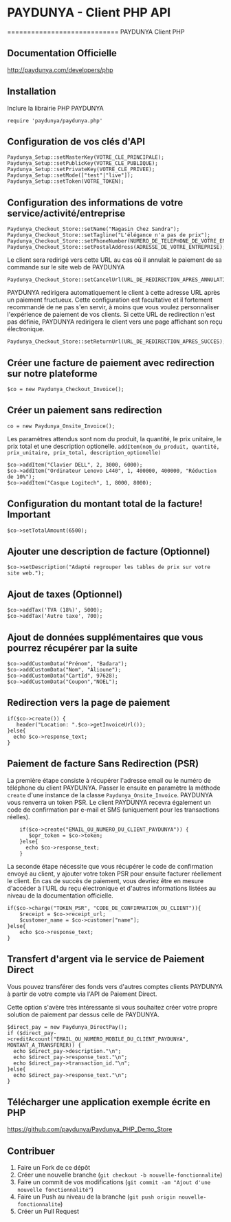 # PAYDUNYA - Client PHP API
============================
PAYDUNYA Client PHP

## Documentation Officielle
http://paydunya.com/developers/php

## Installation

Inclure la librairie PHP PAYDUNYA

    require 'paydunya/paydunya.php'

## Configuration de vos clés d'API

    Paydunya_Setup::setMasterKey(VOTRE_CLE_PRINCIPALE);
    Paydunya_Setup::setPublicKey(VOTRE_CLE_PUBLIQUE);
    Paydunya_Setup::setPrivateKey(VOTRE_CLE_PRIVEE);
    Paydunya_Setup::setMode(["test"|"live"]);
    Paydunya_Setup::setToken(VOTRE_TOKEN);

## Configuration des informations de votre service/activité/entreprise

    Paydunya_Checkout_Store::setName("Magasin Chez Sandra");
    Paydunya_Checkout_Store::setTagline("L'élégance n'a pas de prix");
    Paydunya_Checkout_Store::setPhoneNumber(NUMERO_DE_TELEPHONE_DE_VOTRE_ENTREPRISE);
    Paydunya_Checkout_Store::setPostalAddress(ADRESSE_DE_VOTRE_ENTREPRISE);

Le client sera redirigé vers cette URL au cas où il annulait le paiement de sa commande sur le site web de PAYDUNYA

    Paydunya_Checkout_Store::setCancelUrl(URL_DE_REDIRECTION_APRES_ANNULATION);

PAYDUNYA redirigera automatiquement le client à cette adresse URL après un paiement fructueux.
Cette configuration est facultative et il fortement recommandé de ne pas s'en servir, à moins que vous voulez personnaliser l'expérience de paiement de vos clients.
Si cette URL de redirection n'est pas définie, PAYDUNYA redirigera le client vers une page affichant son reçu électronique.

    Paydunya_Checkout_Store::setReturnUrl(URL_DE_REDIRECTION_APRES_SUCCES);

## Créer une facture de paiement avec redirection sur notre plateforme

    $co = new Paydunya_Checkout_Invoice();

## Créer un paiement sans redirection

    co = new Paydunya_Onsite_Invoice();

Les paramètres attendus sont nom du produit, la quantité, le prix unitaire,
le prix total et une description optionelle. `addItem(nom_du_produit, quantité, prix_unitaire, prix_total, description_optionelle)`

    $co->addItem("Clavier DELL", 2, 3000, 6000);
    $co->addItem("Ordinateur Lenovo L440", 1, 400000, 400000, "Réduction de 10%");
    $co->addItem("Casque Logitech", 1, 8000, 8000);


## Configuration du montant total de la facture! Important

    $co->setTotalAmount(6500);

## Ajouter une description de facture (Optionnel)

    $co->setDescription("Adapté regrouper les tables de prix sur votre site web.");

## Ajout de taxes (Optionnel)

    $co->addTax('TVA (18%)', 5000);
    $co->addTax('Autre taxe', 700);

## Ajout de données supplémentaires que vous pourrez récupérer par la suite

    $co->addCustomData("Prénom", "Badara");
    $co->addCustomData("Nom", "Alioune");
    $co->addCustomData("CartId", 97628);
    $co->addCustomData("Coupon","NOEL");

## Redirection vers la page de paiement

    if($co->create()) {
       header("Location: ".$co->getInvoiceUrl());
    }else{
      echo $co->response_text;
    }

## Paiement de facture Sans Redirection (PSR)

La première étape consiste à récupérer l'adresse email ou le numéro de téléphone du client PAYDUNYA.
Passer le ensuite en paramètre la méthode `create` d'une instance de la classe `Paydunya_Onsite_Invoice`.
PAYDUNYA vous renverra un token PSR. Le client PAYDUNYA recevra également un code de confirmation par e-mail et SMS (uniquement pour les transactions réelles).

        if($co->create("EMAIL_OU_NUMERO_DU_CLIENT_PAYDUNYA")) {
           $opr_token = $co->token;
        }else{
          echo $co->response_text;
        }

La seconde étape nécessite que vous récupérer le code de confirmation envoyé au client, y ajouter votre token PSR pour ensuite facturer réellement le client. En cas de succès de paiement, vous devriez être en mesure d'accéder à l'URL du reçu électronique et d'autres informations listées au niveau de la documentation officielle.

    if($co->charge("TOKEN_PSR", "CODE_DE_CONFIRMATION_DU_CLIENT")){
        $receipt = $co->receipt_url;
        $customer_name = $co->customer["name"];
    }else{
        echo $co->response_text;
    }

## Transfert d'argent via le service de Paiement Direct
Vous pouvez transférer des fonds vers d'autres comptes clients PAYDUNYA à partir de votre compte via l'API de Paiement Direct.

Cette option s'avère très intéressante si vous souhaitez créer votre propre solution de paiement par dessus celle de PAYDUNYA.

    $direct_pay = new Paydunya_DirectPay();
    if ($direct_pay->creditAccount("EMAIL_OU_NUMERO_MOBILE_DU_CLIENT_PAYDUNYA", MONTANT_A_TRANSFERER)) {
      echo $direct_pay->description."\n";
      echo $direct_pay->response_text."\n";
      echo $direct_pay->transaction_id."\n";
    }else{
      echo $direct_pay->response_text."\n";
    }

## Télécharger une application exemple écrite en PHP
https://github.com/paydunya/Paydunya_PHP_Demo_Store

## Contribuer

1. Faire un Fork de ce dépôt
2. Créer une nouvelle branche (`git checkout -b nouvelle-fonctionnalite`)
3. Faire un commit de vos modifications (`git commit -am "Ajout d'une nouvelle fonctionnalité"`)
4. Faire un Push au niveau de la branche (`git push origin nouvelle-fonctionnalite`)
5. Créer un Pull Request